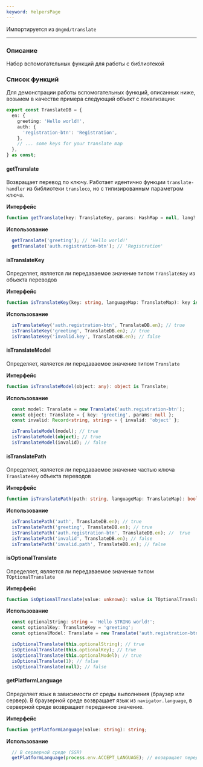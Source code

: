 ```yaml
---
keyword: HelpersPage
---
```


Импортируется из `@ngmd/translate`

---

### Описание

Набор вспомогательных функций для работы с библиотекой

### Список функций

Для демонстрации работы вспомогательных функций, описанных ниже, возьмем в качестве примера следующий объект с локализации:

```ts name="./translate/index.ts"
export const TranslateDB = {
  en: {
    greeting: 'Hello world!',
    auth: {
      'registration-btn': 'Registration',
    },
    // ... some keys for your translate map
  },
} as const;

```

#### getTranslate

Возвращает перевод по ключу. Работает идентично функции `translate-handler` из библиотеки `transloco`, но с типизированным параметром ключа.

**Интерфейс**

```ts
function getTranslate(key: TranslateKey, params: HashMap = null, lang?: string): string;
```

**Использование**

```ts
  getTranslate('greeting'); // 'Hello world!'
  getTranslate('auth.registration-btn'); // 'Registration'
```

#### isTranslateKey

Определяет, является ли передаваемое значение типом `TranslateKey` из объекта переводов

**Интерфейс**

```ts
function isTranslateKey(key: string, languageMap: TranslateMap): key is TranslateKey;
```

**Использование**

```ts
  isTranslateKey('auth.registration-btn', TranslateDB.en); // true
  isTranslateKey('greeting', TranslateDB.en); // true
  isTranslateKey('invalid.key', TranslateDB.en); // false
```

#### isTranslateModel

Определяет, является ли передаваемое значение типом `Translate`

**Интерфейс**

```ts
function isTranslateModel(object: any): object is Translate;
```

**Использование**

```ts
  const model: Translate = new Translate('auth.registration-btn');
  const object: Translate = { key: 'greeting', params: null };
  const invalid: Record<string, string> = { invalid: 'object' };

  isTranslateModel(model); // true
  isTranslateModel(object); // true
  isTranslateModel(invalid); // false
```

#### isTranslatePath

Определяет, является ли передаваемое значение частью ключа `TranslateKey` объекта переводов

**Интерфейс**

```ts
function isTranslatePath(path: string, languageMap: TranslateMap): boolean;
```

**Использование**

```ts
  isTranslatePath('auth', TranslateDB.en); // true
  isTranslatePath('greeting', TranslateDB.en); // true
  isTranslatePath('auth.registration-btn', TranslateDB.en); //  true
  isTranslatePath('invalid', TranslateDB.en); // false
  isTranslatePath('invalid.path', TranslateDB.en); // false
```

#### isOptionalTranslate

Определяет, является ли передаваемое значение типом `TOptionalTranslate`

**Интерфейс**

```ts
function isOptionalTranslate(value: unknown): value is TOptionalTranslate;
```

**Использование**

```ts
  const optionalString: string = 'Hello STRING world!';
  const optionalKey: TranslateKey = 'greeting';
  const optionalModel: Translate = new Translate('auth.registration-btn');

  isOptionalTranslate(this.optionalString); // true
  isOptionalTranslate(this.optionalKey); // true
  isOptionalTranslate(this.optionalModel); // true
  isOptionalTranslate(1); // false
  isOptionalTranslate(null); // false
```

#### getPlatformLanguage

Определяет язык в зависимости от среды выполнения (браузер или сервер). В браузерной среде возвращает язык из `navigator.language`, в серверной среде возвращает переданное значение.

**Интерфейс**

```ts
function getPlatformLanguage(value: string): string;
```

**Использование**

```ts
  // В серверной среде (SSR)
  getPlatformLanguage(process.env.ACCEPT_LANGUAGE); // возвращает переданное значение
```